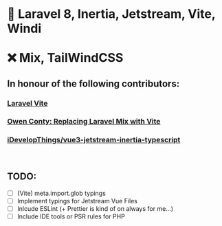 # 🧩 Laravel 8, Inertia, Jetstream, Vite, Windi <br /> <br /> ❌ Mix, TailWindCSS

## In honour of the following contributors:

### [Laravel Vite](https://laravel-vite.innocenzi.dev/)

### [Owen Conty: Replacing Laravel Mix with Vite](https://owenconti.com/posts/replacing-laravel-mix-with-vite)

### [iDevelopThings/vue3-jetstream-inertia-typescript](https://github.com/iDevelopThings/vue3-jetstream-inertia-typescript)

<br />

## TODO:

- [ ] (Vite) meta.import.glob typings
- [ ] Implement typings for Jetstream Vue Files
- [ ] Inlcude ESLint (+ Prettier is kind of on always for me...)
- [ ] Include IDE tools or PSR rules for PHP
